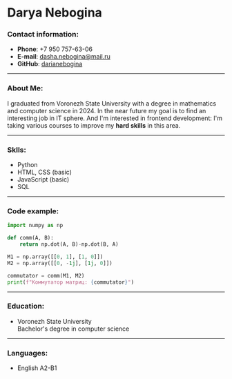 # Darya Nebogina

### **Contact information:**
* **Phone**: +7 950 757-63-06
* **E-mail**: dasha.nebogina@mail.ru
* **GitHub**: [darianebogina](https://github.com/darianebogina)

---
### **About Me:**
I graduated from Voronezh State University with a degree in mathematics and computer science in 2024. In the near future my goal is to find an interesting job in IT sphere. And I'm interested in frontend development: I'm taking various courses to improve my **hard skills** in this area.

---
### **Sklls:**
* Python
* HTML, CSS (basic)
* JavaScript (basic)
* SQL

---
### **Code example:**
```python
import numpy as np

def comm(A, B):
    return np.dot(A, B)-np.dot(B, A)

M1 = np.array([[0, 1], [1, 0]])
M2 = np.array([[0, -1j], [1j, 0]])

commutator = comm(M1, M2)
print(f"Коммутатор матриц: {commutator}")
```

---
### **Education:**
* Voronezh State University\
    Bachelor's degree in computer science

---
### **Languages:**
* English A2-B1

